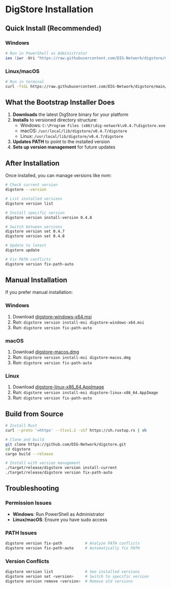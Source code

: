 # DigStore Installation

## Quick Install (Recommended)

### Windows
```powershell
# Run in PowerShell as Administrator
iex (iwr -Uri "https://raw.githubusercontent.com/DIG-Network/digstore/main/install.ps1").Content
```

### Linux/macOS
```bash
# Run in terminal
curl -fsSL https://raw.githubusercontent.com/DIG-Network/digstore/main/install.sh | bash
```

## What the Bootstrap Installer Does

1. **Downloads** the latest DigStore binary for your platform
2. **Installs** to versioned directory structure:
   - Windows: `C:\Program Files (x86)\dig-network\v0.4.7\digstore.exe`
   - macOS: `/usr/local/lib/digstore/v0.4.7/digstore`
   - Linux: `/usr/local/lib/digstore/v0.4.7/digstore`
3. **Updates PATH** to point to the installed version
4. **Sets up version management** for future updates

## After Installation

Once installed, you can manage versions like nvm:

```bash
# Check current version
digstore --version

# List installed versions  
digstore version list

# Install specific version
digstore version install-version 0.4.8

# Switch between versions
digstore version set 0.4.7
digstore version set 0.4.8

# Update to latest
digstore update

# Fix PATH conflicts
digstore version fix-path-auto
```

## Manual Installation

If you prefer manual installation:

### Windows
1. Download [digstore-windows-x64.msi](https://github.com/DIG-Network/digstore/releases/latest/download/digstore-windows-x64.msi)
2. Run: `digstore version install-msi digstore-windows-x64.msi`
3. Run: `digstore version fix-path-auto`

### macOS
1. Download [digstore-macos.dmg](https://github.com/DIG-Network/digstore/releases/latest/download/digstore-macos.dmg)
2. Run: `digstore version install-msi digstore-macos.dmg` 
3. Run: `digstore version fix-path-auto`

### Linux
1. Download [digstore-linux-x86_64.AppImage](https://github.com/DIG-Network/digstore/releases/latest/download/digstore-linux-x86_64.AppImage)
2. Run: `digstore version install-msi digstore-linux-x86_64.AppImage`
3. Run: `digstore version fix-path-auto`

## Build from Source

```bash
# Install Rust
curl --proto '=https' --tlsv1.2 -sSf https://sh.rustup.rs | sh

# Clone and build
git clone https://github.com/DIG-Network/digstore.git
cd digstore
cargo build --release

# Install with version management
./target/release/digstore version install-current
./target/release/digstore version fix-path-auto
```

## Troubleshooting

### Permission Issues
- **Windows**: Run PowerShell as Administrator
- **Linux/macOS**: Ensure you have sudo access

### PATH Issues
```bash
digstore version fix-path          # Analyze PATH conflicts
digstore version fix-path-auto     # Automatically fix PATH
```

### Version Conflicts
```bash
digstore version list              # See installed versions
digstore version set <version>     # Switch to specific version
digstore version remove <version>  # Remove old versions
```

